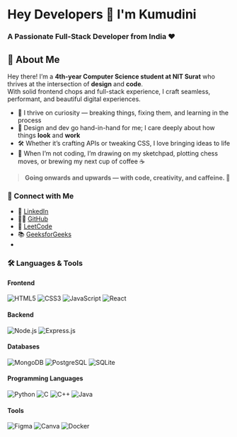 
# Hey Developers 👋 I'm Kumudini
### A Passionate Full-Stack Developer from India ❤️

## 🚀 About Me

Hey there! I’m a **4th-year Computer Science student at NIT Surat** who thrives at the intersection of **design** and **code**.  
With solid frontend chops and full-stack experience, I craft seamless, performant, and beautiful digital experiences.

- 💭 I thrive on curiosity — breaking things, fixing them, and learning in the process  
- 🎨 Design and dev go hand-in-hand for me; I care deeply about how things **look** and **work**  
- 🛠️ Whether it’s crafting APIs or tweaking CSS, I love bringing ideas to life  
- 🎯 When I’m not coding, I’m drawing on my sketchpad, plotting chess moves, or brewing my next cup of coffee ☕

> **Going onwards and upwards — with code, creativity, and caffeine. 🚀**
### 🔗 Connect with Me
- 💼 [LinkedIn](https://www.linkedin.com/in/kumudini-gholap-687246292/)  
- 🧑‍💻 [GitHub](https://www.linkedin.com/in/kumudini-gholap-687246292/)
- 🧠 [LeetCode](https://leetcode.com/u/kumudini1308/)
- 📚 [GeeksforGeeks](https://www.geeksforgeeks.org/user/kumudinawfv/)
- 
### 🛠️ Languages & Tools

#### **Frontend**
![HTML5](https://img.shields.io/badge/-HTML5-E34F26?style=for-the-badge&logo=html5&logoColor=white)
![CSS3](https://img.shields.io/badge/-CSS3-1572B6?style=for-the-badge&logo=css3&logoColor=white)
![JavaScript](https://img.shields.io/badge/-JavaScript-F7DF1E?style=for-the-badge&logo=javascript&logoColor=black)
![React](https://img.shields.io/badge/-React-61DAFB?style=for-the-badge&logo=react&logoColor=black)

#### **Backend**
![Node.js](https://img.shields.io/badge/-Node.js-339933?style=for-the-badge&logo=node.js&logoColor=white)
![Express.js](https://img.shields.io/badge/-Express.js-000000?style=for-the-badge&logo=express&logoColor=white)

#### **Databases**
![MongoDB](https://img.shields.io/badge/-MongoDB-47A248?style=for-the-badge&logo=mongodb&logoColor=white)
![PostgreSQL](https://img.shields.io/badge/-PostgreSQL-336791?style=for-the-badge&logo=postgresql&logoColor=white)
![SQLite](https://img.shields.io/badge/-SQLite-003B57?style=for-the-badge&logo=sqlite&logoColor=white)

#### **Programming Languages**
![Python](https://img.shields.io/badge/-Python-3776AB?style=for-the-badge&logo=python&logoColor=white)
![C](https://img.shields.io/badge/-C-A8B9CC?style=for-the-badge&logo=c&logoColor=black)
![C++](https://img.shields.io/badge/-C++-00599C?style=for-the-badge&logo=c%2B%2B&logoColor=white)
![Java](https://img.shields.io/badge/-Java-007396?style=for-the-badge&logo=java&logoColor=white)

#### **Tools**
![Figma](https://img.shields.io/badge/-Figma-F24E1E?style=for-the-badge&logo=figma&logoColor=white)
![Canva](https://img.shields.io/badge/-Canva-00C4CC?style=for-the-badge&logo=canva&logoColor=white)
![Docker](https://img.shields.io/badge/-Docker-2496ED?style=for-the-badge&logo=docker&logoColor=white)


